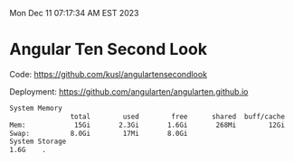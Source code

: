 Mon Dec 11 07:17:34 AM EST 2023

# Angular Ten Second Look

Code: https://github.com/kusl/angulartensecondlook

Deployment: https://github.com/angularten/angularten.github.io

```bash
System Memory
               total        used        free      shared  buff/cache   available
Mem:            15Gi       2.3Gi       1.6Gi       268Mi        12Gi        13Gi
Swap:          8.0Gi        17Mi       8.0Gi
System Storage
1.6G	.
```
